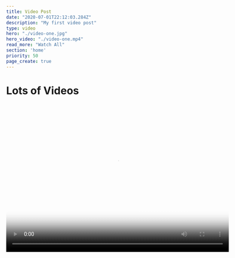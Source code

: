 ```yaml
---
title: Video Post
date: "2020-07-01T22:12:03.284Z"
description: "My first video post"
type: video
hero: "./video-one.jpg"
hero_video: "./video-one.mp4"
read_more: "Watch All"
section: 'home'
priority: 50
page_create: true
---
```


# Lots of Videos

<video poster="./video-one.jpg" autoplay loop width="600" height="400">
    <source src="./video-one.mp4" type="video/mp4">
</video>

